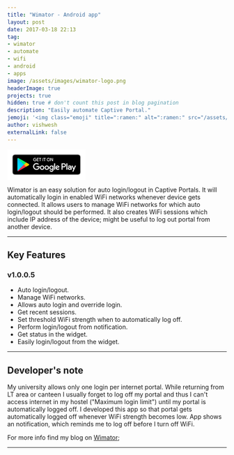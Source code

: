 ```yaml
---
title: "Wimator - Android app"
layout: post
date: 2017-03-18 22:13
tag: 
- wimator
- automate
- wifi
- android
- apps
image: /assets/images/wimator-logo.png
headerImage: true
projects: true
hidden: true # don't count this post in blog pagination
description: "Easily automate Captive Portal."
jemoji: '<img class="emoji" title=":ramen:" alt=":ramen:" src="/assets/images/wimator-logo.png" height="20" width="20" align="absmiddle">'
author: vishwesh
externalLink: false
---
```


<a href="https://play.google.com/store/apps/details?id=com.jainkuniya.wimator" target="_blank">
  <img width="180" height="70" border="0" align="center"  src="/assets/images/play-store.png"/>
</a>

Wimator is an easy solution for auto login/logout in Captive Portals. It will automatically login in enabled WiFi networks whenever device gets connected. It allows users to manage WiFi networks for which auto login/logout should be performed. It also creates WiFi sessions which include IP address of the device; might be useful to log out portal from another device.

---

## Key Features 

### v1.0.0.5

- Auto login/logout.
- Manage WiFi networks.
- Allows auto login and override login.
- Get recent sessions.
- Set threshold WiFi strength when to automatically log off.
- Perform login/logout from notification.
- Get status in the widget.
- Easily login/logout from the widget.

---

## Developer's note

My university allows only one login per internet portal. While returning from LT area or canteen I usually forget to log off my portal and thus I can't access internet in my hostel ("Maximum login limit") until my portal is automatically logged off. I developed this app so that portal gets automatically logged off whenever WiFi strength becomes low. App shows an notification, which reminds me to log off before I turn off WiFi.

For more info find my blog on [Wimator](https://vishwesh3.github.io/wimator/);

---